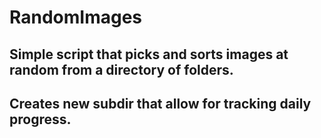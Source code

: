 # RandomImages

## Simple script that picks and sorts images at random from a directory of folders.
## Creates new subdir that allow for tracking daily progress.
